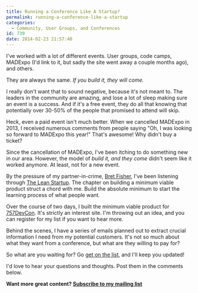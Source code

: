 ```yaml
---
title: Running a Conference Like A Startup?
permalink: running-a-conference-like-a-startup
categories:
  - Community, User Groups, and Conferences
id: 739
date: 2014-02-23 21:57:40
---
```


I've worked with a lot of different events.  User groups, code camps, MADExpo (I'd link to it, but sadly the site went away a couple months ago), and others.

They are always the same.  *If you build it, they will come.*

I really don't want that to sound negative, because it's not meant to.  The leaders in the community are amazing, and lose a lot of sleep making sure an event is a success.  And if it's a free event, they do all that knowing that potentially over 30-50% of the people that promised to attend will skip.

Heck, even a paid event isn't much better.  When we cancelled MADExpo in 2013, I received numerous comments from people saying "Oh, I was looking so forward to MADExpo this year!"  That's awesome!  Why didn't buy a ticket?  

Since the cancellation of MADExpo, I've been itching to do something new in our area.  However, the model of *build it, and they come* didn't seem like it worked anymore.  At least, not for a new event.

By the pressure of my partner-in-crime, [Bret Fisher](http://fishbrains.com), I've been listening through [The Lean Startup](http://www.amazon.com/gp/product/B004J4XGN6/ref=as_li_ss_tl?ie=UTF8&camp=1789&creative=390957&creativeASIN=B004J4XGN6&linkCode=as2&tag=kevgr-20).  The chapter on building a minimum viable product struct a chord with me.  Build the absolute minimum to start the learning process of what people want.

Over the course of two days, I built the minimum viable product for [757DevCon](http://757devcon.com).  It's strictly an interest site.  I'm throwing out an idea, and you can register for my list if you want to hear more.

Behind the scenes, I have a series of emails planned out to extract crucial information I need from my potential customers.  It's not so much about what they want from a conference, but what are they willing to pay for?

So what are you waiting for?  Go [get on the list](http://757devcon.com), and I'll keep you updated!

I'd love to hear your questions and thoughts.  Post them in the comments below.

**Want more great content?  [Subscribe to my mailing list](http://eepurl.com/OM8kr)**




